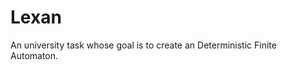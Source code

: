 Lexan
===============

An university task whose goal is to create an Deterministic Finite Automaton.

